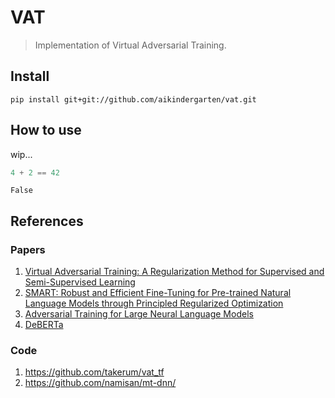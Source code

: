 # VAT
> Implementation of Virtual Adversarial Training.


## Install

```
pip install git+git://github.com/aikindergarten/vat.git
```

## How to use

wip...

```python
4 + 2 == 42
```




    False



## References

### Papers

1. [Virtual Adversarial Training: A Regularization Method for Supervised and Semi-Supervised Learning](https://arxiv.org/abs/1704.03976)
2. [SMART: Robust and Efficient Fine-Tuning for Pre-trained Natural Language Models through Principled Regularized Optimization](https://arxiv.org/abs/1911.03437)
3. [Adversarial Training for Large Neural Language Models](https://arxiv.org/abs/2004.08994)
4. [DeBERTa](https://arxiv.org/abs/2006.03654)

### Code

1. https://github.com/takerum/vat_tf
2. https://github.com/namisan/mt-dnn/
